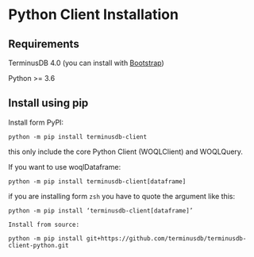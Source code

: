 # Python Client Installation

## Requirements

TerminusDB 4.0 (you can install with [Bootstrap](https://github.com/terminusdb/terminusdb-bootstrap))

Python >= 3.6

## Install using pip

Install form PyPI:

``python -m pip install terminusdb-client``

this only include the core Python Client (WOQLClient) and WOQLQuery.

If you want to use woqlDataframe:

``python -m pip install terminusdb-client[dataframe]``

if you are installing form `zsh` you have to quote the argument like this:

``python -m pip install ‘terminusdb-client[dataframe]’``

    Install from source:

``python -m pip install git+https://github.com/terminusdb/terminusdb-client-python.git``
